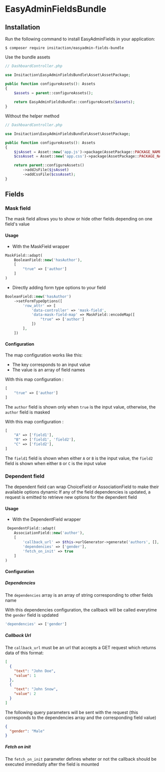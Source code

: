# EasyAdminFieldsBundle

## Installation

Run the following command to install EasyAdminFields in your application:

```shell
$ composer require insitaction/easyadmin-fields-bundle
```

Use the bundle assets

```php
// DashboardController.php

use Insitaction\EasyAdminFieldsBundle\Asset\AssetPackage;

public function configureAssets(): Assets
{
    $assets = parent::configureAssets();
    
    return EasyAdminFieldsBundle::configureAssets($assets);
}
```

Without the helper method

```php
// DashboardController.php

use Insitaction\EasyAdminFieldsBundle\Asset\AssetPackage;

public function configureAssets(): Assets
{
    $jsAsset = Asset::new('app.js')->package(AssetPackage::PACKAGE_NAME);
    $cssAsset = Asset::new('app.css')->package(AssetPackage::PACKAGE_NAME);

    return parent::configureAssets()
        ->addJsFile($jsAsset)
        ->addCssFile($cssAsset);
}
```

## Fields

### Mask field

The mask field allows you to show or hide other fields depending on one field's value

#### Usage

- With the MaskField wrapper

```php
MaskField::adapt(
    BooleanField::new('hasAuthor'),
    [
        "true" => ['author']
    ]
)
```

- Directly adding form type options to your field

```php
BooleanField::new('hasAuthor')
    ->setFormTypeOptions([ 
        'row_attr' => [
            'data-controller' => 'mask-field',
            'data-mask-field-map' => MaskField::encodeMap([
                "true" => ['author']
            ])
        ],
    ])
```

#### Configuration

The map configuration works like this:

- The key corresponds to an input value
- The value is an array of field names

With this map configuration :

```php
[
    "true" => ['author']
]
```

The `author` field is shown only when `true` is the input value, otherwise, the `author` field is masked

With this map configuration :

```php
[
    "A" => ['field1'],
    "B" => ['field1', 'field2'],
    "C" => ['field2'],
]
```

The `field1` field is shown when either `A` or `B` is the input value, the `field2` field is shown when either `B`
or `C` is the input value

### Dependent field

The dependent field can wrap ChoiceField or AssociationField to make their available options dynamic If any of the field
dependencies is updated, a request is emitted to retrieve new options for the dependent field

#### Usage

- With the DependentField wrapper

```php
 DependentField::adapt(
    AssociationField::new('author'),
    [
        'callback_url' => $this->urlGenerator->generate('authors', [], UrlGeneratorInterface::ABSOLUTE_URL),
        'dependencies' => ['gender'],
        'fetch_on_init' => true
    ]
)
```

#### Configuration

##### Dependencies

The `dependencies` array is an array of string corresponding to other fields name

With this dependencies configuration, the callback will be called everytime the `gender` field is updated

```php
'dependencies' => ['gender']
```

##### Callback Url

The `callback_url` must be an url that accepts a GET request which returns data of this format:

```json
[
  {
    "text": "John Doe",
    "value": 1
  },
  {
    "text": "John Snow",
    "value": 2
  }
]
```

The following query parameters will be sent with the request (this corresponds to the dependencies array and the
corresponding field value)

```json
{
  "gender": "Male"
}
```

##### Fetch on init

The `fetch_on_init` parameter defines wheter or not the callback should be executed immediatly after the field is
mounted
